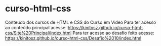 # curso-html-css
 Conteudo dos cursos de HTML e CSS do Curso em Video
 Para ter acesso ao conteúdo principal acesse: https://kinitosz.github.io/curso-html-css/Site%20Principal/index.html
 Para ter acesso ao desafio feito acesse: https://kinitosz.github.io/curso-html-css/Desafio%2010/index.html
